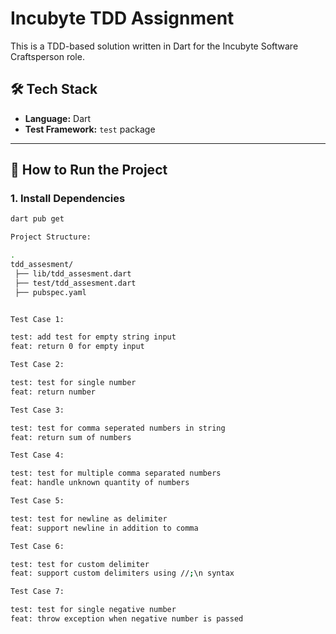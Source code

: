 # Incubyte TDD Assignment

This is a TDD-based solution written in Dart for the Incubyte Software Craftsperson role.

## 🛠️ Tech Stack

- **Language:** Dart
- **Test Framework:** `test` package

---

## 🚀 How to Run the Project

### 1. Install Dependencies

```bash
dart pub get

Project Structure:

.
tdd_assesment/
 ├── lib/tdd_assesment.dart
 ├── test/tdd_assesment.dart
 ├── pubspec.yaml


Test Case 1:

test: add test for empty string input
feat: return 0 for empty input

Test Case 2:

test: test for single number
feat: return number

Test Case 3:

test: test for comma seperated numbers in string
feat: return sum of numbers

Test Case 4:

test: test for multiple comma separated numbers
feat: handle unknown quantity of numbers

Test Case 5:

test: test for newline as delimiter
feat: support newline in addition to comma

Test Case 6:

test: test for custom delimiter
feat: support custom delimiters using //;\n syntax

Test Case 7:

test: test for single negative number
feat: throw exception when negative number is passed

